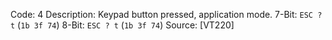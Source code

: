 Code: 4
Description: Keypad button pressed, application mode.
7-Bit: `ESC ? t` (`1b 3f 74`)
8-Bit: `ESC ? t` (`1b 3f 74`)
Source: [VT220]
